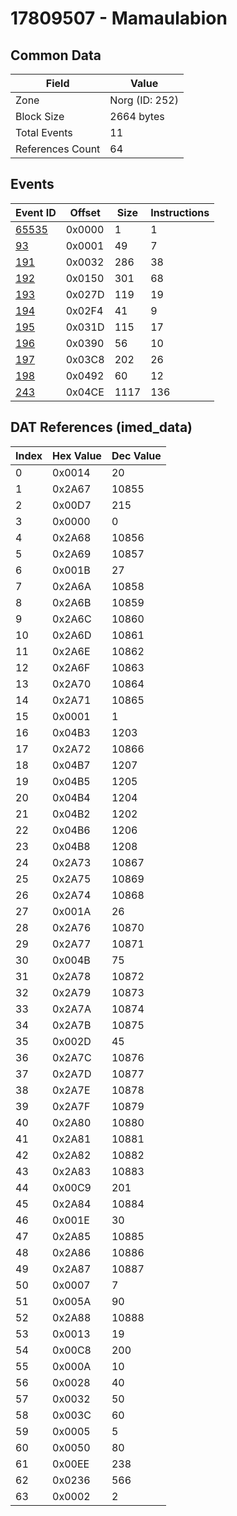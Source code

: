 # 17809507 - Mamaulabion

## Common Data

| Field            | Value          |
|------------------|----------------|
| Zone             | Norg (ID: 252) |
| Block Size       | 2664 bytes     |
| Total Events     | 11             |
| References Count | 64             |

## Events

| Event ID            | Offset   |   Size |   Instructions |
|---------------------|----------|--------|----------------|
| [65535](./65535.md) | 0x0000   |      1 |              1 |
| [93](./93.md)       | 0x0001   |     49 |              7 |
| [191](./191.md)     | 0x0032   |    286 |             38 |
| [192](./192.md)     | 0x0150   |    301 |             68 |
| [193](./193.md)     | 0x027D   |    119 |             19 |
| [194](./194.md)     | 0x02F4   |     41 |              9 |
| [195](./195.md)     | 0x031D   |    115 |             17 |
| [196](./196.md)     | 0x0390   |     56 |             10 |
| [197](./197.md)     | 0x03C8   |    202 |             26 |
| [198](./198.md)     | 0x0492   |     60 |             12 |
| [243](./243.md)     | 0x04CE   |   1117 |            136 |

## DAT References (imed_data)

|   Index | Hex Value   |   Dec Value |
|---------|-------------|-------------|
|       0 | 0x0014      |          20 |
|       1 | 0x2A67      |       10855 |
|       2 | 0x00D7      |         215 |
|       3 | 0x0000      |           0 |
|       4 | 0x2A68      |       10856 |
|       5 | 0x2A69      |       10857 |
|       6 | 0x001B      |          27 |
|       7 | 0x2A6A      |       10858 |
|       8 | 0x2A6B      |       10859 |
|       9 | 0x2A6C      |       10860 |
|      10 | 0x2A6D      |       10861 |
|      11 | 0x2A6E      |       10862 |
|      12 | 0x2A6F      |       10863 |
|      13 | 0x2A70      |       10864 |
|      14 | 0x2A71      |       10865 |
|      15 | 0x0001      |           1 |
|      16 | 0x04B3      |        1203 |
|      17 | 0x2A72      |       10866 |
|      18 | 0x04B7      |        1207 |
|      19 | 0x04B5      |        1205 |
|      20 | 0x04B4      |        1204 |
|      21 | 0x04B2      |        1202 |
|      22 | 0x04B6      |        1206 |
|      23 | 0x04B8      |        1208 |
|      24 | 0x2A73      |       10867 |
|      25 | 0x2A75      |       10869 |
|      26 | 0x2A74      |       10868 |
|      27 | 0x001A      |          26 |
|      28 | 0x2A76      |       10870 |
|      29 | 0x2A77      |       10871 |
|      30 | 0x004B      |          75 |
|      31 | 0x2A78      |       10872 |
|      32 | 0x2A79      |       10873 |
|      33 | 0x2A7A      |       10874 |
|      34 | 0x2A7B      |       10875 |
|      35 | 0x002D      |          45 |
|      36 | 0x2A7C      |       10876 |
|      37 | 0x2A7D      |       10877 |
|      38 | 0x2A7E      |       10878 |
|      39 | 0x2A7F      |       10879 |
|      40 | 0x2A80      |       10880 |
|      41 | 0x2A81      |       10881 |
|      42 | 0x2A82      |       10882 |
|      43 | 0x2A83      |       10883 |
|      44 | 0x00C9      |         201 |
|      45 | 0x2A84      |       10884 |
|      46 | 0x001E      |          30 |
|      47 | 0x2A85      |       10885 |
|      48 | 0x2A86      |       10886 |
|      49 | 0x2A87      |       10887 |
|      50 | 0x0007      |           7 |
|      51 | 0x005A      |          90 |
|      52 | 0x2A88      |       10888 |
|      53 | 0x0013      |          19 |
|      54 | 0x00C8      |         200 |
|      55 | 0x000A      |          10 |
|      56 | 0x0028      |          40 |
|      57 | 0x0032      |          50 |
|      58 | 0x003C      |          60 |
|      59 | 0x0005      |           5 |
|      60 | 0x0050      |          80 |
|      61 | 0x00EE      |         238 |
|      62 | 0x0236      |         566 |
|      63 | 0x0002      |           2 |
